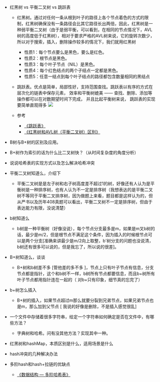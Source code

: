 -  红黑树 vs 平衡二叉树 vs 跳跃表
    - 红黑树。通过对任何一条从根到叶子的路径上各个节点着色的方式的限制，红黑树确保没有一条路径会比其它路径长出两倍，因此，红黑树是一种弱平衡二叉树（由于是弱平衡，可以看到，在相同的节点情况下，AVL树的高度低于红黑树），相对于要求严格的AVL树来说，它的旋转次数少，所以对于搜索，插入，删除操作较多的情况下，我们就用红黑树
      - 性质1：每个节点要么是黑色，要么是红色。
      - 性质2：根节点是黑色。
      - 性质3：每个叶子节点（NIL）是黑色。
      - 性质4：每个红色结点的两个子结点一定都是黑色。
      - 性质5：任意一结点到每个叶子结点的路径都包含数量相同的黑结点
    - 跳跃表。优点是简单，局部性好，支持范围查找。跳跃表以有序的方式在层次化的链表中保存元素， 效率和平衡树媲美 —— 查找、删除、添加等操作都可以在对数期望时间下完成， 并且比起平衡树来说， 跳跃表的实现要简单直观得多
    ![](http://images-1251273400.cosgz.myqcloud.com/20201008164240.png)

    - 参考
      - [《跳跃表》](https://redisbook.readthedocs.io/en/latest/internal-datastruct/skiplist.html)
      - [《红黑树和AVL树（平衡二叉树）区别》](https://blog.csdn.net/u010899985/article/details/80981053)

- B树与B+树的区别及应用。

- B+树作为索引的话为什么比二叉树快？（从时间复杂度的角度分析）

- 说说哈希表的实现方式以及怎么解决哈希冲突

- 平衡二叉树知道么，介绍下
  - 平衡二叉树是是左子树和右子树高度差不超过1的树，好像还有人认为是平衡树是一种排序树，也有人认为不一定是排序树（我想表达的是平衡二叉树不等同于平衡二叉排序树，因为做题上来看，题目都是这样认为的，但从严书以及历年408真题可以看出，平衡二叉树不一定是排序树，但由于表达能力有限，没说清楚）
- b树知道么
  - b树是一种平衡树（好像没说），每个节点分支最多是m，如果是m叉b树的话，最少是m/2，但是根节点不满足这个条件，因为插入的时候根节点可以是两个分支[准确来讲最少是m/2向上取整，b'树分支的问题也没说清，b树还有很多可以说的，但是我忘了，所以说的很差]。
- B+树知道么，谈谈
  - B+树和b树差不多 [管他差的多不多 ]，节点上只有叶子节点有信息，分支节点都是指针，这个和b树不一样，b树所有节点都要信息，而且b+树所有叶子节点都用指针连在一起的（ 对b+只有印象，细节真的忘完了）

- b+树怎么插入
  - B+树的插入，如果节点超过m那么就要分裂到兄弟节点，如果兄弟节点也是m，那么加到父节点 [ 我说的好像是删除，不是插入感觉很乱]

- 一个文件中存储着很多字符串，给定一个字符串如何确定是否在文件中，有哪些方法？
  - 字典树和哈希。问有没其他方法？实现其中一种。

- 红黑树和hashMap，本质区别是什么，适用场景是什么

- hash冲突的几种解决办法

- 多阶hash和hash+拉链的优缺点
  - [《数据结构 — 多阶哈希表》](https://blog.csdn.net/Dawn_sf/article/details/79506520)